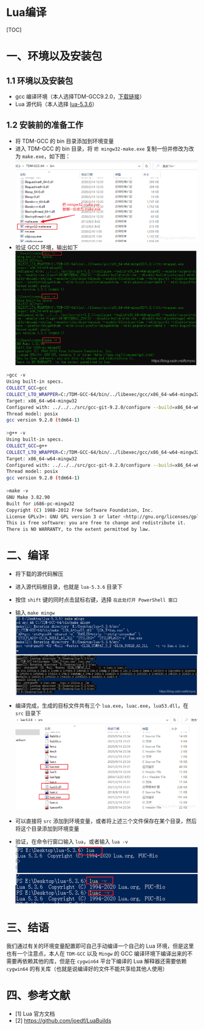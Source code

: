 # Lua编译

[TOC]

# 一、环境以及安装包
## 1.1 环境以及安装包

- gcc 编译环境（本人选择TDM-GCC9.2.0，[下载链接](https://jmeubank.github.io/tdm-gcc/)）
- Lua 源代码（本人选择 [lua-5.3.6](http://www.lua.org/ftp/)）

## 1.2 安装前的准备工作

- 将 TDM-GCC 的 bin 目录添加到环境变量
- 进入 TDM-GCC 的 bin 目录，将 `把 mingw32-make.exe` 复制一份并修改为改为 `make.exe`，如下图：
![在这里插入图片描述](Lua编译.assets/20210219211832365.png)
- 验证 GCC 环境，输出如下
![在这里插入图片描述](Lua编译.assets/20210219212048248.png)
```bash
>gcc -v
Using built-in specs.
COLLECT_GCC=gcc
COLLECT_LTO_WRAPPER=C:/TDM-GCC-64/bin/../libexec/gcc/x86_64-w64-mingw32/9.2.0/lto-wrapper.exe
Target: x86_64-w64-mingw32
Configured with: ../../../src/gcc-git-9.2.0/configure --build=x86_64-w64-mingw32 --enable-targets=all --enable-languages=ada,c,c++,fortran,lto,objc,obj-c++ --enable-libgomp --enable-lto --enable-graphite --enable-cxx-flags=-DWINPTHREAD_STATIC --disable-build-with-cxx --disable-build-poststage1-with-cxx --enable-libstdcxx-debug --enable-threads=posix --enable-version-specific-runtime-libs --enable-fully-dynamic-string --enable-libstdcxx-threads --enable-libstdcxx-time --with-gnu-ld --disable-werror --disable-nls --disable-win32-registry --enable-large-address-aware --disable-rpath --disable-symvers --prefix=/mingw64tdm --with-local-prefix=/mingw64tdm --with-pkgversion=tdm64-1 --with-bugurl=http://tdm-gcc.tdragon.net/bugs
Thread model: posix
gcc version 9.2.0 (tdm64-1)

>g++ -v
Using built-in specs.
COLLECT_GCC=g++
COLLECT_LTO_WRAPPER=C:/TDM-GCC-64/bin/../libexec/gcc/x86_64-w64-mingw32/9.2.0/lto-wrapper.exe
Target: x86_64-w64-mingw32
Configured with: ../../../src/gcc-git-9.2.0/configure --build=x86_64-w64-mingw32 --enable-targets=all --enable-languages=ada,c,c++,fortran,lto,objc,obj-c++ --enable-libgomp --enable-lto --enable-graphite --enable-cxx-flags=-DWINPTHREAD_STATIC --disable-build-with-cxx --disable-build-poststage1-with-cxx --enable-libstdcxx-debug --enable-threads=posix --enable-version-specific-runtime-libs --enable-fully-dynamic-string --enable-libstdcxx-threads --enable-libstdcxx-time --with-gnu-ld --disable-werror --disable-nls --disable-win32-registry --enable-large-address-aware --disable-rpath --disable-symvers --prefix=/mingw64tdm --with-local-prefix=/mingw64tdm --with-pkgversion=tdm64-1 --with-bugurl=http://tdm-gcc.tdragon.net/bugs
Thread model: posix
gcc version 9.2.0 (tdm64-1)

>make -v
GNU Make 3.82.90
Built for i686-pc-mingw32
Copyright (C) 1988-2012 Free Software Foundation, Inc.
License GPLv3+: GNU GPL version 3 or later <http://gnu.org/licenses/gpl.html>
This is free software: you are free to change and redistribute it.
There is NO WARRANTY, to the extent permitted by law.
```

# 二、编译
- 将下载的源代码解压
- 进入源代码根目录，也就是 `lua-5.3.6` 目录下
- 按住 `shift` 键的同时点击鼠标右键，选择 `在此处打开 PowerShell 窗口`
- 输入 `make mingw`
![在这里插入图片描述](Lua编译.assets/2021021921314179.png)
![在这里插入图片描述](Lua编译.assets/20210219213212429.png)

- 编译完成，生成的目标文件共有三个 `lua.exe`，`luac.exe`，`lua53.dll`，在 `src` 目录下
![在这里插入图片描述](Lua编译.assets/20210219213307215.png)

- 可以直接将 `src` 添加到环境变量，或者将上述三个文件保存在某个目录，然后将这个目录添加到环境变量
- 验证，在命令行窗口输入 `lua`，或者输入 `lua -v`
![在这里插入图片描述](Lua编译.assets/20210219213357495.png)
![在这里插入图片描述](Lua编译.assets/20210219213454730.png)
# 三、结语
我们通过有关的环境变量配置即可自己手动编译一个自己的 Lua 环境，但是这里也有一个注意点，本人在 `TDM-GCC` 以及 `Mingw` 的 GCC 编译环境下编译出来的不需要再依赖其他的库，但是在 `cygwin64` 平台下编译的 Lua 解释器还需要依赖 `cygwin64` 的有关库（也就是说编译好的文件不能共享给其他人使用）

# 四、参考文献
- [1] Lua 官方文档
- [2] https://github.com/joedf/LuaBuilds 
